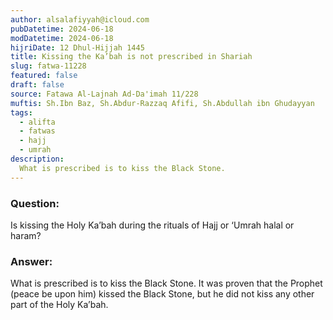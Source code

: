 ```yaml
---
author: alsalafiyyah@icloud.com
pubDatetime: 2024-06-18
modDatetime: 2024-06-18
hijriDate: 12 Dhul-Hijjah 1445
title: Kissing the Ka’bah is not prescribed in Shariah
slug: fatwa-11228
featured: false
draft: false
source: Fatawa Al-Lajnah Ad-Da'imah 11/228
muftis: Sh.Ibn Baz, Sh.Abdur-Razzaq Afifi, Sh.Abdullah ibn Ghudayyan
tags:
  - alifta
  - fatwas
  - hajj
  - umrah
description:
  What is prescribed is to kiss the Black Stone. 
---
```


### Question: 
Is kissing the Holy Ka’bah during the rituals of Hajj or ‘Umrah halal or haram?
  
### Answer: 
What is prescribed is to kiss the Black Stone. It was proven that the Prophet (peace be upon him) kissed the Black Stone, but he did not kiss any other part of the Holy Ka’bah.
